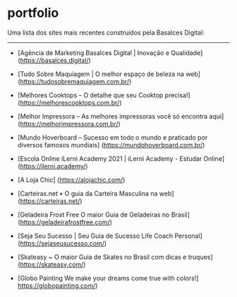 # portfolio
Uma lista dos sites mais recentes construídos pela Basalces Digital:

---

 - [Agência de Marketing Basalces Digital | Inovação e Qualidade]
(https://basalces.digital/)

 - [Tudo Sobre Maquiagem | O melhor espaço de beleza na web]
(https://tudosobremaquiagem.com.br/)

 - [Melhores Cooktops &#8211; O detalhe que seu Cooktop precisa!]
(https://melhorescooktops.com.br/)

 - [Melhor Impressora &#8211; As melhores impressoras você só encontra aqui]
(https://melhorimpressora.com.br/)

 - [Mundo Hoverboard &#8211; Sucesso em todo o mundo e praticado por diversos famosos mundiais]
(https://mundohoverboard.com.br/)

 - [Escola Online iLerni Academy 2021 | iLerni Academy - Estudar Online]
(https://ilerni.academy/)

 - [A Loja Chic]
(https://alojachic.com/)

 - [Carteiras.net &bull; O guia da Carteira Masculina na web]
(https://carteiras.net/)

 - [Geladeira Frost Free O maior Guia de Geladeiras no Brasil]
(https://geladeirafrostfree.com/)

 - [Seja Seu Sucesso | Seu Guia de Sucesso Life Coach Personal]
(https://sejaseusucesso.com/)

 - [Skateasy ~ O maior Guia de Skates no Brasil com dicas e truques]
(https://skateasy.com/)

 - [Globo Painting We make your dreams come true with colors!] https://globopainting.com/)
